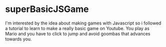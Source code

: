 ﻿# superBasicJSGame

I'm interested by the idea about making games with Javascript so i followed a tutorial to learn to make a really basic game on Youtube. You play as Mario and you have to click to jump and avoid goombas that advances towards you.
